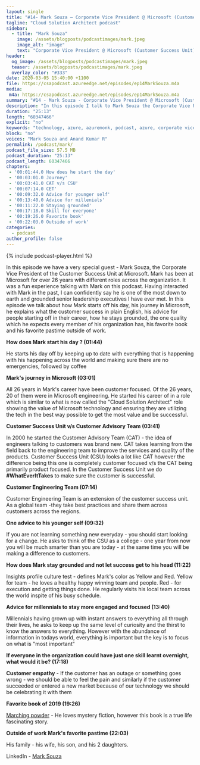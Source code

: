 ```yaml
---
layout: single
title: "#14- Mark Souza – Corporate Vice President @ Microsoft (Customer Success Unit)"
tagline: "Cloud Solution Architect podcast"
sidebar:
  - title: "Mark Souza"
    image: /assets/blogposts/podcastimages/mark.jpeg
    image_alt: "image"
    text: "Corporate Vice President @ Microsoft (Customer Success Unit)"
header:
  og_image: /assets/blogposts/podcastimages/mark.jpeg
  teaser: /assets/blogposts/podcastimages/mark.jpeg
  overlay_color: "#333"
date: 2020-03-05 15:40:00 +1100
file: https://csapodcast.azureedge.net/episodes/ep14MarkSouza.m4a
media: 
 m4a: https://csapodcast.azureedge.net/episodes/ep14MarkSouza.m4a
summary: "#14 - Mark Souza - Corporate Vice President @ Microsoft (Customer Success Unit)"
description: "In this episode I talk to Mark Souza the Corporate Vice President of the Customer Success Unit - who is technically my boss's boss's boss's boss :). Mark has been at Microsoft for over 26 years with different roles across the organization. It was a fun expereince talking with Mark on this podcast. Having interacted with Mark in the past I can confidently say he is one of the most down to earth and grounded senior leadership executives I have ever met. In this episode we talk about how Mark starts off his day, his journey in microsoft and explains what the customer success in plain english, his advice for people starting off in their career, how he stays grounded, the one quality which he expects every member of his organzation has, his favorite book and his family."
duration: "25:13" 
length: "60347466"
explicit: "no" 
keywords: "technology, azure, azuremonk, podcast, azure, corporate vice president, customer success unit"
block: "no" 
voices: "Mark Souza and Anand Kumar R"
permalink: /podcast/mark/
podcast_file_size: 57.5 MB 
podcast_duration: "25:13" 
podcast_length: 60347466
chapters:
 - '00:01:44.0 How does he start the day'
 - '00:03:01.0 Journey'
 - '00:03:41.0 CAT v/s CSU'
 - '00:07:14.0 CET'
 - '00:09:32.0 Advice for younger self'
 - '00:13:40.0 Advice for millenials'
 - '00:11:22.0 Staying grounded'
 - '00:17:18.0 Skill for everyone'
 - '00:19:26.0 Favorite book'
 - '00:22:03.0 Outside of work'  
categories:
  - podcast
author_profile: false
---
```


{% include podcast-player.html %}

In this episode we have a very special guest - Mark Souza, the Corporate Vice President of the Customer Success Unit at Microsoft. Mark has been at Microsoft for over 26 years with different roles across the organization. It was a fun experience talking with Mark on this podcast. Having interacted with Mark in the past, I can confidently say he is one of the most down to earth and grounded senior leadership executives I have ever met. In this episode we talk about how Mark starts off his day, his journey in Microsoft, he explains what the customer success in plain English, his advice for people starting off in their career, how he stays grounded, the one quality which he expects every member of his organization has, his favorite book and his favorite pastime outside of work.

**How does Mark start his day ? (01:44)** 

He starts his day off by keeping up to date with everything that is happening with his happening across the world and making sure there are no emergencies, followed by coffee 

**Mark's journey in Microsoft (03:01)** 

All 26 years in Mark's career have been customer focused. Of the 26 years, 20 of them were in Microsoft engineering. He started his career of in a role which is similar to what is now called the "Cloud Solution Architect" role showing the value of Microsoft technology and ensuring they are utilizing the tech in the best way possible to get the most value and be successful. 

**Customer Success Unit v/s Customer Advisory Team (03:41)**

In 2000 he started the Customer Advisory Team (CAT) - the idea of engineers talking to customers was brand new. CAT takes learning from the field back to the engineering team to improve the services and quality of the products. Customer Success Unit (CSU) looks a lot like CAT however the difference being this one is completely customer focused v/s the CAT being primarily product focused.  In the Customer Success Unit we do **#WhatEverItTakes** to make sure the customer is successful. 

**Customer Engineering Team (07:14)**

Customer Engineering Team is an extension of the customer success unit. As a global team -they take best practices and share them across customers across the regions. 

**One advice to his younger self (09:32)** 

If you are not learning something new everyday - you should start looking for a change. He asks to think of the CSU as a college - one year from now you will be much smarter than you are today - at the same time you will be making a difference to customers. 

**How does Mark stay grounded and not let success get to his head (11:22)**

Insights profile culture test - defines Mark's color as Yellow and Red. Yellow for team - he loves a healthy happy winning team and people. Red - for execution and getting things done. He regularly visits his local team across the world inspite of his busy schedule. 

**Advice for millennials to stay more engaged and focused (13:40)**

Millennials having grown up with instant answers to everything all through their lives, he asks to keep up the same level of curiosity and the thirst to know the answers to everything. However with the abundance of information in todays world, everything is important but the key is to focus on what is "most important"

**If everyone in the organization could have just one skill learnt overnight, what would it be? (17:18)**

**Customer empathy**  - If the customer has an outage or something goes wrong - we should be able to feel the pain and similarly if the customer succeeded or entered a new market because of our technology we should be celebrating it with them

**Favorite book of 2019 (19:26)** 

[Marching powder](https://www.amazon.com/Marching-Powder-Friendship-Americas-Strangest/dp/0312330340) - He loves mystery fiction, however this book is a true life fascinating story. 

**Outside of work Mark's favorite pastime (22:03)** 

His family - his wife, his son, and his 2 daughters. 

LinkedIn - [Mark Souza](https://www.linkedin.com/in/marksouza/)
